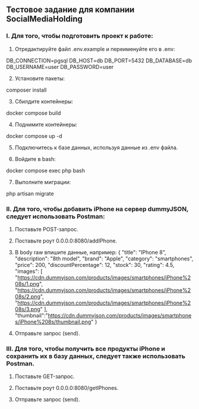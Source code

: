 ## Тестовое задание для компании SocialMediaHolding

### I. Для того, чтобы подготовить проект к работе:

1) Отредактируйте файл .env.example и переименуйте его в .env:

DB_CONNECTION=pgsql
DB_HOST=db
DB_PORT=5432
DB_DATABASE=db
DB_USERNAME=user
DB_PASSWORD=user

2) Установите пакеты:

composer install

3) Сбилдите контейнеры:

docker compose build

4) Поднимите контейнеры:

docker compose up -d

5) Подключитесь к базе данных, используя данные из .env файла.

6) Войдите в bash:

docker compose exec php bash

7) Выполните миграции:

php artisan migrate

### II. Для того, чтобы добавить iPhone на сервер dummyJSON, следует использовать Postman:

1) Поставьте POST-запрос.

2) Поставьте роут 0.0.0.0:8080/addIPhone.

3) В body raw впишите данные, например:
   {
   "title": "IPhone 8",
   "description": "8th model",
   "brand": "Apple",
   "category": "smartphones",
   "price": 200,
   "discountPercentage": 12,
   "stock": 30,
   "rating": 4.5,
   "images": [
   "https://cdn.dummyjson.com/products/images/smartphones/iPhone%208s/1.png",
   "https://cdn.dummyjson.com/products/images/smartphones/iPhone%208s/2.png",
   "https://cdn.dummyjson.com/products/images/smartphones/iPhone%208s/3.png"
   ],
   "thumbnail":"https://cdn.dummyjson.com/products/images/smartphones/iPhone%208s/thumbnail.png"
   }

4) Отправьте запрос (send).

### III. Для того, чтобы получить все продукты iPhone и сохранить их в базу данных, следует также использовать Postman.

1) Поставьте GET-запрос.

2) Поставьте роут 0.0.0.0:8080/getIPhones.

3) Отправьте запрос (send).
